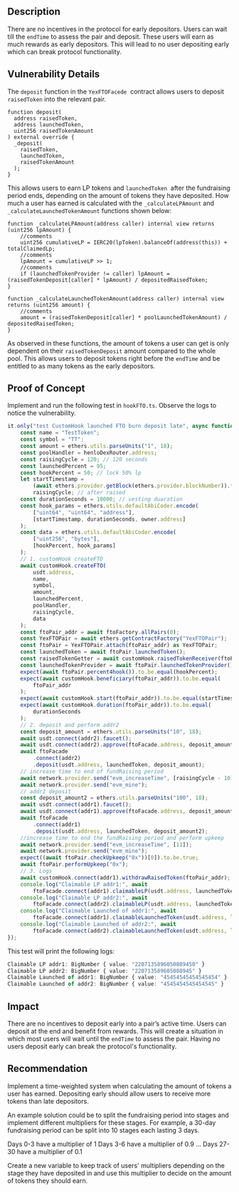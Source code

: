 ## Description
There are no incentives in the protocol for early depositors. Users can wait till the
`endTime` to assess the pair and deposit. These users will earn as much rewards as early
depositors. This will lead to no user depositing early which can break protocol
functionality.

## Vulnerability Details
The `deposit` function in the `YexFTOFacede`  contract allows users to deposit `raisedToken`
into the relevant pair.
```solidity
function deposit(
  address raisedToken,
  address launchedToken,
  uint256 raisedTokenAmount
) external override {
  _deposit(
    raisedToken,
    launchedToken,
    raisedTokenAmount
  );
}
```
This allows users to earn LP tokens and `launchedToken`  after the fundraising period
ends, depending on the amount of tokens they have deposited. How much a user has
earned is calculated with the `_calculateLPAmount` and `_calculateLaunchedTokenAmount`
functions shown below:
```solidity
function _calculateLPAmount(address caller) internal view returns (uint256 lpAmount) {
    //comments
    uint256 cumulativeLP = IERC20(lpToken).balanceOf(address(this)) + totalClaimedLp;
    //comments
    lpAmount = cumulativeLP >> 1;
    //comments
    if (launchedTokenProvider != caller) lpAmount = (raisedTokenDeposit[caller] * lpAmount) / depositedRaisedToken;
}

function _calculateLaunchedTokenAmount(address caller) internal view returns (uint256 amount) {
    //comments
    amount = (raisedTokenDeposit[caller] * poolLaunchedTokenAmount) / depositedRaisedToken;
}
```
As observed in these functions, the amount of tokens a user can get is only dependent
on their `raisedTokenDeposit` amount compared to the whole pool. This allows users to
deposit tokens right before the `endTime` and be entitled to as many tokens as the early
depositors.

## Proof of Concept
Implement and run the following test in `hookFTO.ts`. Observe the logs to notice the
vulnerability.
```typescript
it.only("test CustomHook launched FTO burn deposit late", async function () {
    const name = "TestToken";
    const symbol = "TT";
    const amount = ethers.utils.parseUnits("1", 18);
    const poolHandler = henloDexRouter.address;
    const raisingCycle = 120; // 120 seconds
    const launchedPercent = 95;
    const hookPercent = 50; // lock 50% lp
    let startTimestamp =
        (await ethers.provider.getBlock(ethers.provider.blockNumber)).timestamp +
        raisingCycle; // after raised
    const durationSeconds = 10000; // vesting duaration
    const hook_params = ethers.utils.defaultAbiCoder.encode(
        ["uint64", "uint64", "address"],
        [startTimestamp, durationSeconds, owner.address]
    );
    const data = ethers.utils.defaultAbiCoder.encode(
        ["uint256", "bytes"],
        [hookPercent, hook_params]
    );
    // 1. customHook createFTO
    await customHook.createFTO(
        usdt.address,
        name,
        symbol,
        amount,
        launchedPercent,
        poolHandler,
        raisingCycle,
        data
    );
    const ftoPair_addr = await ftoFactory.allPairs(0);
    const YexFTOPair = await ethers.getContractFactory("YexFTOPair");
    const ftoPair = YexFTOPair.attach(ftoPair_addr) as YexFTOPair;
    const launchedToken = await ftoPair.launchedToken();
    const raisedTokenGetter = await customHook.raisedTokenReceiver(ftoPair_addr);
    const launchedTokenProvider = await ftoPair.launchedTokenProvider();
    expect(await ftoPair.percent4hook()).to.be.equal(hookPercent);
    expect(await customHook.beneficiary(ftoPair_addr)).to.be.equal(
        ftoPair_addr
    );
    expect(await customHook.start(ftoPair_addr)).to.be.equal(startTimestamp);
    expect(await customHook.duration(ftoPair_addr)).to.be.equal(
        durationSeconds
    );
    // 2. deposit and perform addr2
    const deposit_amount = ethers.utils.parseUnits("10", 18);
    await usdt.connect(addr2).faucet();
    await usdt.connect(addr2).approve(ftoFacade.address, deposit_amount);
    await ftoFacade
        .connect(addr2)
        .deposit(usdt.address, launchedToken, deposit_amount);
    // increase time to end of fundRaising period
    await network.provider.send("evm_increaseTime", [raisingCycle - 10]);
    await network.provider.send("evm_mine");
    // addr1 deposit
    const deposit_amount2 = ethers.utils.parseUnits("100", 18);
    await usdt.connect(addr1).faucet();
    await usdt.connect(addr1).approve(ftoFacade.address, deposit_amount2);
    await ftoFacade
        .connect(addr1)
        .deposit(usdt.address, launchedToken, deposit_amount2);
    //increase time to end the fundRaising period and perform upkeep
    await network.provider.send("evm_increaseTime", [11]);
    await network.provider.send("evm_mine");
    expect((await ftoPair.checkUpkeep("0x"))[0]).to.be.true;
    await ftoPair.performUpkeep("0x");
    // 3. Logs
    await customHook.connect(addr1).withdrawRaisedToken(ftoPair_addr);
    console.log("Claimable LP addr1:", await
        ftoFacade.connect(addr1).claimableLP(usdt.address, launchedToken));
    console.log("Claimable LP addr2:", await
        ftoFacade.connect(addr2).claimableLP(usdt.address, launchedToken));
    console.log("Claimable Launched of addr1:", await
        ftoFacade.connect(addr1).claimableLaunchedToken(usdt.address, launchedToken));
    console.log("Claimable Launched of addr2:", await
        ftoFacade.connect(addr2).claimableLaunchedToken(usdt.address, launchedToken));
});
```
This test will print the following logs:
```typescript
Claimable LP addr1: BigNumber { value: "2207135896050889450" }
Claimable LP addr2: BigNumber { value: "220713589605088945" }
Claimable Launched of addr1: BigNumber { value: "45454545454545454" }
Claimable Launched of addr2: BigNumber { value: "4545454545454545" }
```

## Impact
There are no incentives to deposit early into a pair’s active time. Users can deposit at
the end and benefit from rewards. This will create a situation in which most users will
wait until the `endTime` to assess the pair. Having no users deposit early can break the
protocol's functionality.

## Recommendation
Implement a time-weighted system when calculating the amount of tokens a user has
earned. Depositing early should allow users to receive more tokens than late depositors.

An example solution could be to split the fundraising period into stages and implement
different multipliers for these stages. For example, a 30-day fundraising period can be
split into 10 stages each lasting 3 days.

Days 0-3 have a multiplier of 1
Days 3-6 have a multiplier of 0.9
…
Days 27-30 have a multiplier of 0.1

Create a new variable to keep track of users' multipliers depending on the stage they
have deposited in and use this multiplier to decide on the amount of tokens they should
earn.
